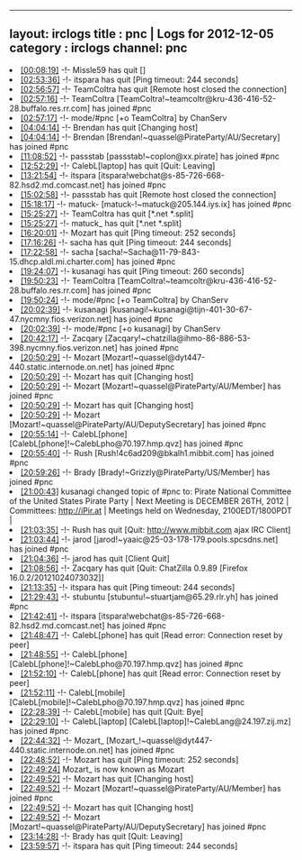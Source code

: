 
---
layout: irclogs
title : pnc | Logs for 2012-12-05
category : irclogs
channel: pnc
---
<li class="logitem"><a href="#00:08:19" name="00:08:19" class="time">[00:08:19]</a> -!- <span class="quit">Missle59</span> has quit [] </li>
<li class="logitem"><a href="#02:53:36" name="02:53:36" class="time">[02:53:36]</a> -!- <span class="quit">itspara</span> has quit [Ping timeout: 244 seconds] </li>
<li class="logitem"><a href="#02:56:57" name="02:56:57" class="time">[02:56:57]</a> -!- <span class="quit">TeamColtra</span> has quit [Remote host closed the connection] </li>
<li class="logitem"><a href="#02:57:16" name="02:57:16" class="time">[02:57:16]</a> -!- <span class="join">TeamColtra</span> [TeamColtra!~teamcoltr@kru-436-416-52-28.buffalo.res.rr.com] has joined #pnc </li>
<li class="logitem"><a href="#02:57:17" name="02:57:17" class="time">[02:57:17]</a> -!- mode/<span class="mode">#pnc</span> [+o TeamColtra] by ChanServ </li>
<li class="logitem"><a href="#04:04:14" name="04:04:14" class="time">[04:04:14]</a> -!- <span class="quit">Brendan</span> has quit [Changing host] </li>
<li class="logitem"><a href="#04:04:14" name="04:04:14" class="time">[04:04:14]</a> -!- <span class="join">Brendan</span> [Brendan!~quassel@PirateParty/AU/Secretary] has joined #pnc </li>
<li class="logitem"><a href="#11:08:52" name="11:08:52" class="time">[11:08:52]</a> -!- <span class="join">passstab</span> [passstab!~coplon@xx.pirate] has joined #pnc </li>
<li class="logitem"><a href="#12:52:29" name="12:52:29" class="time">[12:52:29]</a> -!- <span class="quit">CalebL[laptop]</span> has quit [Quit: Leaving] </li>
<li class="logitem"><a href="#13:21:54" name="13:21:54" class="time">[13:21:54]</a> -!- <span class="join">itspara</span> [itspara!webchat@s-85-726-668-82.hsd2.md.comcast.net] has joined #pnc </li>
<li class="logitem"><a href="#15:02:58" name="15:02:58" class="time">[15:02:58]</a> -!- <span class="quit">passstab</span> has quit [Remote host closed the connection] </li>
<li class="logitem"><a href="#15:18:17" name="15:18:17" class="time">[15:18:17]</a> -!- <span class="join">matuck-</span> [matuck-!~matuck@205.144.iys.ix] has joined #pnc </li>
<li class="logitem"><a href="#15:25:27" name="15:25:27" class="time">[15:25:27]</a> -!- <span class="quit">TeamColtra</span> has quit [*.net *.split] </li>
<li class="logitem"><a href="#15:25:27" name="15:25:27" class="time">[15:25:27]</a> -!- <span class="quit">matuck_</span> has quit [*.net *.split] </li>
<li class="logitem"><a href="#16:20:01" name="16:20:01" class="time">[16:20:01]</a> -!- <span class="quit">Mozart</span> has quit [Ping timeout: 252 seconds] </li>
<li class="logitem"><a href="#17:16:26" name="17:16:26" class="time">[17:16:26]</a> -!- <span class="quit">sacha</span> has quit [Ping timeout: 244 seconds] </li>
<li class="logitem"><a href="#17:22:58" name="17:22:58" class="time">[17:22:58]</a> -!- <span class="join">sacha</span> [sacha!~Sacha@11-79-843-15.dhcp.aldl.mi.charter.com] has joined #pnc </li>
<li class="logitem"><a href="#19:24:07" name="19:24:07" class="time">[19:24:07]</a> -!- <span class="quit">kusanagi</span> has quit [Ping timeout: 260 seconds] </li>
<li class="logitem"><a href="#19:50:23" name="19:50:23" class="time">[19:50:23]</a> -!- <span class="join">TeamColtra</span> [TeamColtra!~teamcoltr@kru-436-416-52-28.buffalo.res.rr.com] has joined #pnc </li>
<li class="logitem"><a href="#19:50:24" name="19:50:24" class="time">[19:50:24]</a> -!- mode/<span class="mode">#pnc</span> [+o TeamColtra] by ChanServ </li>
<li class="logitem"><a href="#20:02:39" name="20:02:39" class="time">[20:02:39]</a> -!- <span class="join">kusanagi</span> [kusanagi!~kusanagi@tijn-401-30-67-47.nycmny.fios.verizon.net] has joined #pnc </li>
<li class="logitem"><a href="#20:02:39" name="20:02:39" class="time">[20:02:39]</a> -!- mode/<span class="mode">#pnc</span> [+o kusanagi] by ChanServ </li>
<li class="logitem"><a href="#20:42:17" name="20:42:17" class="time">[20:42:17]</a> -!- <span class="join">Zacqary</span> [Zacqary!~chatzilla@ihmo-86-886-53-398.nycmny.fios.verizon.net] has joined #pnc </li>
<li class="logitem"><a href="#20:50:29" name="20:50:29" class="time">[20:50:29]</a> -!- <span class="join">Mozart</span> [Mozart!~quassel@dyt447-440.static.internode.on.net] has joined #pnc </li>
<li class="logitem"><a href="#20:50:29" name="20:50:29" class="time">[20:50:29]</a> -!- <span class="quit">Mozart</span> has quit [Changing host] </li>
<li class="logitem"><a href="#20:50:29" name="20:50:29" class="time">[20:50:29]</a> -!- <span class="join">Mozart</span> [Mozart!~quassel@PirateParty/AU/Member] has joined #pnc </li>
<li class="logitem"><a href="#20:50:29" name="20:50:29" class="time">[20:50:29]</a> -!- <span class="quit">Mozart</span> has quit [Changing host] </li>
<li class="logitem"><a href="#20:50:29" name="20:50:29" class="time">[20:50:29]</a> -!- <span class="join">Mozart</span> [Mozart!~quassel@PirateParty/AU/DeputySecretary] has joined #pnc </li>
<li class="logitem"><a href="#20:55:14" name="20:55:14" class="time">[20:55:14]</a> -!- <span class="join">CalebL[phone]</span> [CalebL[phone]!~CalebLpho@70.197.hmp.qvz] has joined #pnc </li>
<li class="logitem"><a href="#20:55:40" name="20:55:40" class="time">[20:55:40]</a> -!- <span class="join">Rush</span> [Rush!4c6ad209@bkalh1.mibbit.com] has joined #pnc </li>
<li class="logitem"><a href="#20:59:26" name="20:59:26" class="time">[20:59:26]</a> -!- <span class="join">Brady</span> [Brady!~Grizzly@PirateParty/US/Member] has joined #pnc </li>
<li class="logitem"><a href="#21:00:43" name="21:00:43" class="time">[21:00:43]</a> <span class="topic">kusanagi</span> changed topic of <span class="topic">#pnc</span> to: Pirate National Committee of the United States Pirate Party | Next Meeting is DECEMBER 26TH, 2012 | Committees: <a href="http://iPir.at/committee" target="_blank">http://iPir.at</a> | Meetings held on Wednesday, 2100EDT/1800PDT |  </li>
<li class="logitem"><a href="#21:03:35" name="21:03:35" class="time">[21:03:35]</a> -!- <span class="quit">Rush</span> has quit [Quit: <a href="http://www.mibbit.com" target="_blank">http://www.mibbit.com</a> ajax IRC Client] </li>
<li class="logitem"><a href="#21:03:44" name="21:03:44" class="time">[21:03:44]</a> -!- <span class="join">jarod</span> [jarod!~yaaic@25-03-178-179.pools.spcsdns.net] has joined #pnc </li>
<li class="logitem"><a href="#21:04:36" name="21:04:36" class="time">[21:04:36]</a> -!- <span class="quit">jarod</span> has quit [Client Quit] </li>
<li class="logitem"><a href="#21:08:56" name="21:08:56" class="time">[21:08:56]</a> -!- <span class="quit">Zacqary</span> has quit [Quit: ChatZilla 0.9.89 [Firefox 16.0.2/20121024073032]] </li>
<li class="logitem"><a href="#21:13:35" name="21:13:35" class="time">[21:13:35]</a> -!- <span class="quit">itspara</span> has quit [Ping timeout: 244 seconds] </li>
<li class="logitem"><a href="#21:29:43" name="21:29:43" class="time">[21:29:43]</a> -!- <span class="join">stubuntu</span> [stubuntu!~stuartjam@65.29.rlr.yh] has joined #pnc </li>
<li class="logitem"><a href="#21:42:41" name="21:42:41" class="time">[21:42:41]</a> -!- <span class="join">itspara</span> [itspara!webchat@s-85-726-668-82.hsd2.md.comcast.net] has joined #pnc </li>
<li class="logitem"><a href="#21:48:47" name="21:48:47" class="time">[21:48:47]</a> -!- <span class="quit">CalebL[phone]</span> has quit [Read error: Connection reset by peer] </li>
<li class="logitem"><a href="#21:48:55" name="21:48:55" class="time">[21:48:55]</a> -!- <span class="join">CalebL[phone]</span> [CalebL[phone]!~CalebLpho@70.197.hmp.qvz] has joined #pnc </li>
<li class="logitem"><a href="#21:52:10" name="21:52:10" class="time">[21:52:10]</a> -!- <span class="quit">CalebL[phone]</span> has quit [Read error: Connection reset by peer] </li>
<li class="logitem"><a href="#21:52:11" name="21:52:11" class="time">[21:52:11]</a> -!- <span class="join">CalebL[mobile]</span> [CalebL[mobile]!~CalebLpho@70.197.hmp.qvz] has joined #pnc </li>
<li class="logitem"><a href="#22:28:39" name="22:28:39" class="time">[22:28:39]</a> -!- <span class="quit">CalebL[mobile]</span> has quit [Quit: Bye] </li>
<li class="logitem"><a href="#22:29:10" name="22:29:10" class="time">[22:29:10]</a> -!- <span class="join">CalebL[laptop]</span> [CalebL[laptop]!~CalebLang@24.197.zij.mz] has joined #pnc </li>
<li class="logitem"><a href="#22:44:32" name="22:44:32" class="time">[22:44:32]</a> -!- <span class="join">Mozart_</span> [Mozart_!~quassel@dyt447-440.static.internode.on.net] has joined #pnc </li>
<li class="logitem"><a href="#22:48:52" name="22:48:52" class="time">[22:48:52]</a> -!- <span class="quit">Mozart</span> has quit [Ping timeout: 252 seconds] </li>
<li class="logitem"><a href="#22:49:24" name="22:49:24" class="time">[22:49:24]</a> <span class="nick">Mozart_</span> is now known as <span class="nick">Mozart</span> </li>
<li class="logitem"><a href="#22:49:52" name="22:49:52" class="time">[22:49:52]</a> -!- <span class="quit">Mozart</span> has quit [Changing host] </li>
<li class="logitem"><a href="#22:49:52" name="22:49:52" class="time">[22:49:52]</a> -!- <span class="join">Mozart</span> [Mozart!~quassel@PirateParty/AU/Member] has joined #pnc </li>
<li class="logitem"><a href="#22:49:52" name="22:49:52" class="time">[22:49:52]</a> -!- <span class="quit">Mozart</span> has quit [Changing host] </li>
<li class="logitem"><a href="#22:49:52" name="22:49:52" class="time">[22:49:52]</a> -!- <span class="join">Mozart</span> [Mozart!~quassel@PirateParty/AU/DeputySecretary] has joined #pnc </li>
<li class="logitem"><a href="#23:14:28" name="23:14:28" class="time">[23:14:28]</a> -!- <span class="quit">Brady</span> has quit [Quit: Leaving] </li>
<li class="logitem"><a href="#23:59:57" name="23:59:57" class="time">[23:59:57]</a> -!- <span class="quit">itspara</span> has quit [Ping timeout: 244 seconds] </li>


